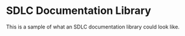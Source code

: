 # SDLC Documentation Library
This is a sample of what an SDLC documentation library could look like.